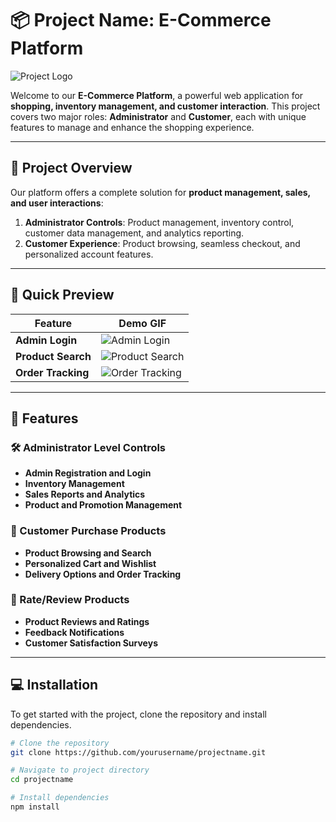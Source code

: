 # 📦 Project Name: E-Commerce Platform

![Project Logo](https://your-image-link.com/logo.png)

Welcome to our **E-Commerce Platform**, a powerful web application for **shopping, inventory management, and customer interaction**. This project covers two major roles: **Administrator** and **Customer**, each with unique features to manage and enhance the shopping experience.

---

## 🎯 Project Overview

Our platform offers a complete solution for **product management, sales, and user interactions**:

1. **Administrator Controls**: Product management, inventory control, customer data management, and analytics reporting.
2. **Customer Experience**: Product browsing, seamless checkout, and personalized account features.

---

## 🎥 Quick Preview

| Feature          | Demo GIF                                                                                  |
|------------------|-------------------------------------------------------------------------------------------|
| **Admin Login**  | ![Admin Login](https://your-gif-link.com/admin-login.gif)                                 |
| **Product Search** | ![Product Search](https://your-gif-link.com/product-search.gif)                         |
| **Order Tracking** | ![Order Tracking](https://your-gif-link.com/order-tracking.gif)                         |

---

## 🌟 Features

### 🛠️ Administrator Level Controls

- **Admin Registration and Login**
- **Inventory Management**
- **Sales Reports and Analytics**
- **Product and Promotion Management**

### 🛒 Customer Purchase Products

- **Product Browsing and Search**
- **Personalized Cart and Wishlist**
- **Delivery Options and Order Tracking**

### 🌟 Rate/Review Products

- **Product Reviews and Ratings**
- **Feedback Notifications**
- **Customer Satisfaction Surveys**

---

## 💻 Installation

To get started with the project, clone the repository and install dependencies.

```bash
# Clone the repository
git clone https://github.com/yourusername/projectname.git

# Navigate to project directory
cd projectname

# Install dependencies
npm install
